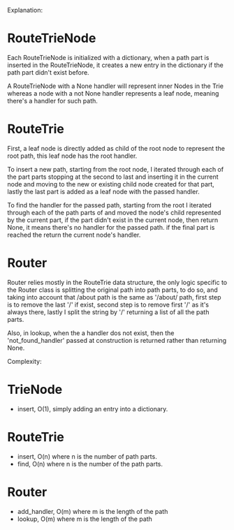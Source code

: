 Explanation:# RouteTrieNodeEach RouteTrieNode is initialized with a dictionary, when a path part is inserted in the RouteTrieNode, it creates anew entry in the dictionary if the path part didn't exist before.A RouteTrieNode with a None handler will represent inner Nodes in the Trie whereas a node with a not None handlerrepresents a leaf node, meaning there's a handler for such path.# RouteTrieFirst, a leaf node is directly added as child of the root node to represent the root path, this leaf node has theroot handler.To insert a new path, starting from the root node, I iterated through each of the part parts stopping at the secondto last and inserting it in the current node and moving to the new or existing child node created for that part, lastlythe last part is added as a leaf node with the passed handler.To find the handler for the passed path, starting from the root I iterated through each of the path parts ofand moved the node's child represented by the current part, if the part didn't exist in the currentnode, then return None, it means there's no handler for the passed path. if the final part is reached the returnthe current node's handler.# RouterRouter relies mostly in the  RouteTrie data structure, the only logic specific to the Router class is splitting theoriginal path into path parts, to do so, and taking into account that /about path is the same as '/about/ path, firststep is to remove the last '/' if exist, second step is to remove first '/' as it's always there, lastly I split thestring by '/' returning a list of all the path parts.Also, in lookup, when the a handler dos not exist, then the 'not_found_handler' passed at construction is returnedrather than returning None.Complexity:# TrieNode- insert, O(1), simply adding an entry into a dictionary.# RouteTrie-  insert, O(n) where n is the number of path parts.-  find, O(n) where n is the number of the path parts.# Router- add_handler, O(m) where m is the length of the path- lookup, O(m) where m is the length of the path